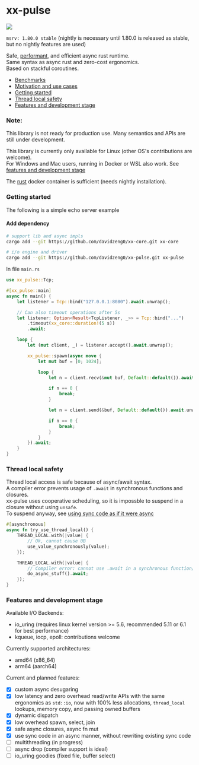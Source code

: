 # xx-pulse

![](https://github.com/davidzeng0/xx-pulse/actions/workflows/build.yml/badge.svg?event=push)

`msrv: 1.80.0 stable`
(nightly is necessary until 1.80.0 is released as stable, but no nightly features are used)

Safe, [performant](./benchmarks/README.md), and efficient async rust runtime. <br>
Same syntax as async rust and zero-cost ergonomics. <br>
Based on stackful coroutines. <br>

- [Benchmarks](./benchmarks/README.md) <br>
- [Motivation and use cases](./Motivation.md) <br>
- [Getting started](#getting-started)
- [Thread local safety](#thread-local-safety)
- [Features and development stage](#features-and-development-stage)

### Note:

This library is not ready for production use. Many semantics and APIs are still under development.

This library is currently only available for Linux (other OS's contributions are welcome).<br>
For Windows and Mac users, running in Docker or WSL also work. See [features and development stage](#features-and-development-stage)

The [rust](https://hub.docker.com/_/rust) docker container is sufficient (needs nightly installation).

### Getting started

The following is a simple echo server example

#### Add dependency
```sh
# support lib and async impls
cargo add --git https://github.com/davidzeng0/xx-core.git xx-core

# i/o engine and driver
cargo add --git https://github.com/davidzeng0/xx-pulse.git xx-pulse
```

In file `main.rs`
```rust
use xx_pulse::Tcp;

#[xx_pulse::main]
async fn main() {
    let listener = Tcp::bind("127.0.0.1:8080").await.unwrap();

    // Can also timeout operations after 5s
    let listener: Option<Result<TcpListener, _>> = Tcp::bind("...")
        .timeout(xx_core::duration!(5 s))
        .await;

    loop {
        let (mut client, _) = listener.accept().await.unwrap();

        xx_pulse::spawn(async move {
            let mut buf = [0; 1024];

            loop {
                let n = client.recv(&mut buf, Default::default()).await.unwrap();

                if n == 0 {
                    break;
                }

                let n = client.send(&buf, Default::default()).await.unwrap();

                if n == 0 {
                    break;
                }
            }
        }).await;
    }
}
```

### Thread local safety

Thread local access is safe because of async/await syntax. <br>
A compiler error prevents usage of `.await` in synchronous functions and closures. <br>
xx-pulse uses cooperative scheduling, so it is impossble to suspend in a closure without using `unsafe`. <br>
To suspend anyway, see [using sync code as if it were async](./Motivation.md#use-sync-code-as-if-it-were-async)

```rust
#[asynchronous]
async fn try_use_thread_local() {
	THREAD_LOCAL.with(|value| {
		// Ok, cannot cause UB
		use_value_synchronously(value);
	});

	THREAD_LOCAL.with(|value| {
		// Compiler error: cannot use .await in a synchronous function/closure!
		do_async_stuff().await;
	});
}
```

### Features and development stage

Available I/O Backends:
- io_uring (requires linux kernel version >= 5.6, recommended 5.11 or 6.1 for best performance)
- kqueue, iocp, epoll: contributions welcome

Currently supported architectures:
- amd64 (x86_64)
- arm64 (aarch64)

Current and planned features:
- [x] custom async desugaring
- [x] low latency and zero overhead read/write APIs with the same ergonomics as `std::io`, now with 100% less allocations, `thread_local` lookups, memory copy, and passing owned buffers
- [x] dynamic dispatch
- [x] low overhead spawn, select, join
- [x] safe async closures, async fn mut
- [x] use sync code in an async manner, without rewriting existing sync code
- [ ] multithreading (in progress)
- [ ] async drop (compiler support is ideal)
- [ ] io_uring goodies (fixed file, buffer select)